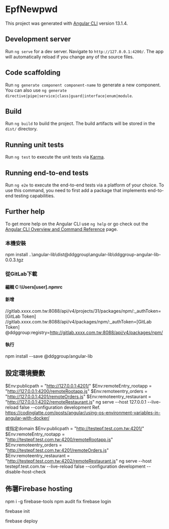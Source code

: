 # EpfNewpwd

This project was generated with [Angular CLI](https://github.com/angular/angular-cli) version 13.1.4.

## Development server

Run `ng serve` for a dev server. Navigate to `http://127.0.0.1:4200/`. The app will automatically reload if you change any of the source files.

## Code scaffolding

Run `ng generate component component-name` to generate a new component. You can also use `ng generate directive|pipe|service|class|guard|interface|enum|module`.

## Build

Run `ng build` to build the project. The build artifacts will be stored in the `dist/` directory.

## Running unit tests

Run `ng test` to execute the unit tests via [Karma](https://karma-runner.github.io).

## Running end-to-end tests

Run `ng e2e` to execute the end-to-end tests via a platform of your choice. To use this command, you need to first add a package that implements end-to-end testing capabilities.

## Further help

To get more help on the Angular CLI use `ng help` or go check out the [Angular CLI Overview and Command Reference](https://angular.io/cli) page.

### 本機安裝
npm install ..\angular-lib\dist\@ddggroup\angular-lib\ddggroup-angular-lib-0.0.3.tgz
### 從GitLab下載
#### 編輯 C:\Users\[user]\.npmrc
#### 新增
//gitlab.xxxx.com.tw:8088/api/v4/projects/31/packages/npm/:_authToken=[GitLab Token]
//gitlab.xxxx.com.tw:8088/api/v4/packages/npm/:_authToken=[GitLab Token]
@ddggroup:registry=http://gitlab.xxxx.com.tw:8088/api/v4/packages/npm/
#### 執行
npm install --save @ddggroup/angular-lib

## 設定環境變數
$Env:publicpath = "http://127.0.0.1:4201/"
$Env:remoteEntry_rootapp = "http://127.0.0.1:4200/remoteRootapp.js"
$Env:remoteentry_orders = "http://127.0.0.1:4201/remoteOrders.js"
$Env:remoteentry_restaurant = "http://127.0.0.1:4202/remoteRestaurant.js"
ng serve --host 127.0.0.1 --live-reload false --configuration development
Ref. https://codinglatte.com/posts/angular/using-os-environment-variables-in-angular-with-docker/

或指定domain
$Env:publicpath = "http://testepf.test.com.tw:4201/"
$Env:remoteEntry_rootapp = "http://testepf.test.com.tw:4200/remoteRootapp.js"
$Env:remoteentry_orders = "http://testepf.test.com.tw:4201/remoteOrders.js"
$Env:remoteentry_restaurant = "http://testepf.test.com.tw:4202/remoteRestaurant.js"
ng serve --host testepf.test.com.tw --live-reload false --configuration development --disable-host-check

## 佈署Firebase hosting
npm i -g firebase-tools
npm audit fix
firebase login

firebase init

firebase deploy
